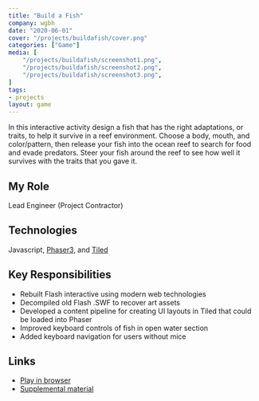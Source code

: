 ```yaml
---
title: "Build a Fish"
company: wgbh
date: "2020-06-01"
cover: "/projects/buildafish/cover.png"
categories: ["Game"]
media: [
    "/projects/buildafish/screenshot1.png",
    "/projects/buildafish/screenshot2.png",
    "/projects/buildafish/screenshot3.png",
]
tags:
- projects
layout: game
---
```


In this interactive activity design a fish that has the right adaptations, or traits, to help it survive in a reef environment. Choose a body, mouth, and color/pattern, then release your fish into the ocean reef to search for food and evade predators. Steer your fish around the reef to see how well it survives with the traits that you gave it.

## My Role
Lead Engineer (Project Contractor)

## Technologies
Javascript, [Phaser3](https://phaser.io/phaser3), and [Tiled](https://www.mapeditor.org/)

## Key Responsibilities
* Rebuilt Flash interactive using modern web technologies
* Decompiled old Flash .SWF to recover art assets
* Developed a content pipeline for creating UI layouts in Tiled that could be loaded into Phaser
* Improved keyboard controls of fish in open water section
* Added keyboard navigation for users without mice

## Links
* [Play in browser](https://contrib.pbslearningmedia.org/WGBH/conv20/lsps07-int-buildafish/index.html)
* [Supplemental material](https://kcts9.pbslearningmedia.org/resource/lsps07.sci.life.evo.buildafish/build-a-fish/)